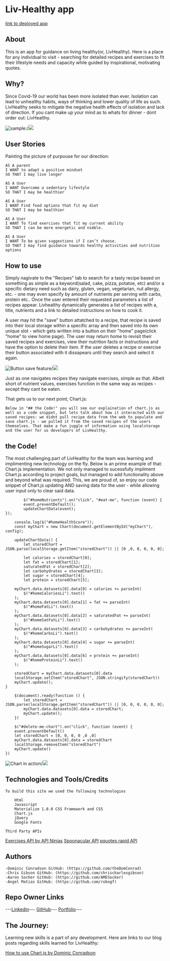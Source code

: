 # Liv-Healthy app

[link to deployed app](https://thedomconrad.github.io/LivHealthy/)

## About
This is an app for guidance on living healthy(or, LivHealthy). Here is a place for any individual to visit - searching for detailed recipes and exercises to fit their lifestyle needs and capacity while guided by inspirational, motivating quotes. 

## Why?

Since Covid-19 our world has been more isolated than ever. Isolation can lead to unhealthy habits, ways of thinking and lower quality of life as such. LivHealthy seeks to mitigate the negative health effects of isolation and lack of direction. If you cant make up your mind as to whats for dinner - dont order out: LivHealthy. 


![sample:](./assets/images/search-recipe.gif)/![](./assets/images/search-recipe.gif)

## User Stories
Painting the picture of purpouse for our direction:
        
    AS A parent
    I WANT to adapt a positive mindset
    SO THAT I may live longer

    AS A User
    I WANT Overcome a sedentary lifestyle
    SO THAT I may be healthier

    AS A User
    I WANT Find food options that fit my diet
    SO THAT I may be healthier

    AS A User
    I WANT To find exercises that fit my current ability
    SO THAT I can be more energetic and nimble.

    AS A User
    I WANT To be given suggestions if I can’t choose.
    SO THAT I may find guidance towards healthy activities and nutrition options

## How to use

Simply nagivate to the "Recipes" tab to search for a tasty recipe based on something as simple as a keyword(salad, cake, pizza, potatoe, etc) and/or a specific dietary need such as dairy, gluten, vegan, vegetarian, nut allergy, etc. - one may even specify by amount of nutrients per serving with carbs, protein etc.. Once the user entered their 
requested parameters a list of recipes appear. Livhealthy dynamically generates a list of recipes with a, title, nutrients and a link to detailed instructions on how to cook it.

A user may hit the "save" button attatched to a recipe, that recipe is saved into their local storage within a specific array and then saved into its own unique slot - which gets written into a button on their "home" page(click "home" to view home page). The user may return home to revisit their saved recipes and exercises, view their nutrition facts or instructions and have the option to delete their item. If the user deletes a recipe or exercise their button associated with it dissapears until they search and select it again. 

![Button save feature](./assets/images/button-save.gif)/![](./assets/images/button-save.gif)


Just as one navigates recipes they navigate exercises, simple as that. Albeit short of nutrient values, exercises function in the same way as recipes - except they cant be eaten.

That gets us to our next point; Chart.js:

    Below in "## the Code!" you will see our explaination of chart.js as well as a code snippet, but lets talk about how it interacted with our saved recipes: we didnt pull recipe data from the web to populate and save chart.js - we pulled it from the saved recipes of the users themselves. That make a fun juggle of information using localstorage and the user for us developers of LivHealthy.

## the Code!

The most challenging part of LivHealthy for the team was learning and implimenting new technology on the fly. 
Below is an prime example of that: Chart.js implementation. We not only managed to sucessfully impliment Chart.js according
to project goals, but managed to add functionality above and beyond what was required. This, we are proud of, so enjoy our code snippet of Chart.js updating AND saving data for the user - while allowing user input only to clear said data.


```
        $("#homeNutrients").on("click", "#eat-me", function (event) {
        event.preventDefault();
        updateChartData(event);
});

    console.log($("#homeHealthScore"));
    const myChart = new Chart(document.getElementById("myChart"), config);

    updateChartData() {
        let storedChart = JSON.parse(localStorage.getItem("storedChart")) || [0 ,0, 0, 0, 0, 0];
  
        let calories = storedChart[0];
        let fat = storedChart[1];
        saturatedFat = storedChart[2];
        let carbohydrates = storedChart[3];
        let sugar = storedChart[4];
        let protein = storedChart[5];

    myChart.data.datasets[0].data[0] = calories += parseInt(
        $("#homeCaloriesLi").text()
    );
    myChart.data.datasets[0].data[1] = fat += parseInt(
        $("#homeFatLi").text()
    );
    myChart.data.datasets[0].data[2] = saturatedFat += parseInt(
        $("#homeSatFatLi").text()
    );
    myChart.data.datasets[0].data[3] = carbohydrates += parseInt(
        $("#homeCarbsLi").text()
    );
    myChart.data.datasets[0].data[4] = sugar += parseInt(
        $("#homeSugarLi").text()
    );
    myChart.data.datasets[0].data[6] = protein += parseInt(
        $("#homeProteinLi").text()
    );

    storedChart = myChart.data.datasets[0].data
    localStorage.setItem("storedChart", JSON.stringify(storedChart))
    myChart.update();
}

    $(document).ready(function () {
        let storedChart = JSON.parse(localStorage.getItem("storedChart")) || [0, 0, 0, 0, 0, 0];
        myChart.data.datasets[0].data = storedChart;
        myChart.update();
    })

    $("#delete-me-chart").on("click", function (event) {
    event.preventDefault()
    let storedChart = [0, 0, 0, 0 ,0 ,0]
    myChart.data.datasets[0].data = storedChart
    localStorage.removeItem("storedChart")
    myChart.update()
})

```

 ![Chart in action](./assets/images/chart-livHealthy)/![](./assets/images/chart-livHealthy)

## Technologies and Tools/Credits

    To build this site we used the following technologies 

        Html
        Javascript
        Materialize 1.0.0 CSS Framework and CSS 
        Chart.js
        jQuery
        Google Fonts

    Third Party APIs
[Exercises API by API Ninjas](https://api-ninjas.com/api/exercises)
[Spoonacular API](https://spoonacular.com/food-api)
[pquotes rapid API](https://rapidapi.com/primisign-pBrt_l-Weeu/api/pquotes/details)


## Authors

    -Dominic Conradson GitHub: (https://github.com/theDomConrad)
    -Chris Gibson GitHub: (https://github.com/chrischarlesgibson)
    -Aaron Socher GitHub: (https://github.com/AMESocker)
    -Angel Matias GitHub: (https://github.com/robogf)


## Repo Owner Links
---[Linkedin](https://www.linkedin.com/in/dominic-conradson-76638b172/)---
[GitHub](https://github.com/theDomConrad/)---
[Portfolio](https://thedomconrad.github.io/Dominic-Conradson-Portfolio/)---


## The Journey:

Learning new skills is a part of any development. Here are links to our blog posts regarding skills learned for LivHealthy:

[How to use Chart.js by Dominic Conradson](https://medium.com/@them.and.us.2013/bb5a0d9ff750)









































































































































































































































































